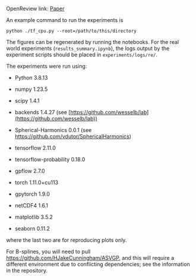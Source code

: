 OpenReview link: [Paper](https://openreview.net/forum?id=PtBzWCaCYB)

An example command to run the experiments is 

`python ./tf_cpu.py --root=/path/to/this/directory `

The figures can be regenerated by running the notebooks. For the real world experiments (`results_summary.ipynb`), the logs output by the experiment scripts should be placed in `experiments/logs/re/`. 

The experiments were run using:

* Python 3.8.13

* numpy 1.23.5

* scipy 1.4.1

* backends 1.4.27 (see [https://github.com/wesselb/lab](https://github.com/wesselb/lab))

* Spherical-Harmonics 0.0.1 (see https://github.com/vdutor/SphericalHarmonics)

* tensorflow 2.11.0

* tensorflow-probability 0.18.0

* gpflow 2.7.0

* torch 1.11.0+cu113

* gpytorch 1.9.0

* netCDF4 1.6.1

* matplotlib 3.5.2

* seaborn 0.11.2

where the last two are for reproducing plots only.

For B-splines, you will need to pull https://github.com/HJakeCunningham/ASVGP, and this will require a different environment due to conflicting dependencies; see the information in the repository.
